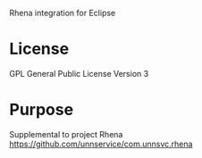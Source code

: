 Rhena integration for Eclipse

# License
GPL General Public License Version 3

# Purpose
Supplemental to project Rhena https://github.com/unnservice/com.unnsvc.rhena
